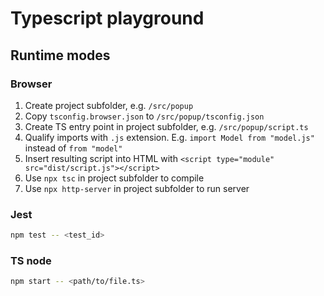 # Typescript playground

## Runtime modes

### Browser

1. Create project subfolder, e.g. `/src/popup`
2. Copy `tsconfig.browser.json` to `/src/popup/tsconfig.json`
3. Create TS entry point in project subfolder, e.g. `/src/popup/script.ts`
4. Qualify imports with `.js` extension. E.g. `import Model from "model.js"` instead of `from "model"`
5. Insert resulting script into HTML with `<script type="module" src="dist/script.js"></script>`
6. Use `npx tsc` in project subfolder to compile
7. Use `npx http-server` in project subfolder to run server

### Jest

```sh
npm test -- <test_id>
```

### TS node

```sh
npm start -- <path/to/file.ts>
```
